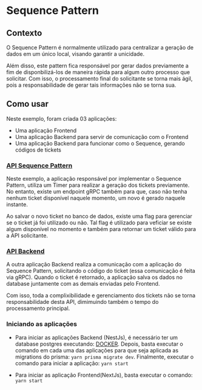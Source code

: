 # Sequence Pattern
## Contexto
<p>
  O Sequence Pattern é normalmente utilizado para centralizar a geração de dados em um único local, visando garantir a unicidade.
</p>
<p>
   Além disso, este pattern fica responsável por gerar dados previamente a fim de disponbilizá-los de maneira rápida para algum outro processo que solicitar. Com isso, o processamento final do solicitante se torna mais ágil, pois a responsabilidade de gerar tais informações não se torna sua.
</p>

## Como usar

<p>
  Neste exemplo, foram criada 03 aplicações:
  <ul>
    <li>Uma aplicação Frontend</li>
    <li>Uma aplicação Backend para servir de comunicação com o Frontend</li>
    <li>Uma aplicação Backend para funcionar como o Sequence, gerando códigos de tickets</li>
  </ul>
</p>

### [API Sequence Pattern](https://github.com/martineli17/patterns-sequence/tree/master/sequence_pattern)
<p>
  Neste exemplo, a aplicação responsável por implementar o Sequence Pattern, utiliza um Timer para realizar a geração dos tickets previamente. No entanto, existe um endpoint gRPC também para que, caso não tenha nenhum ticket disponível naquele momento, um novo é gerado naquele instante.
</p>
<p>
  Ao salvar o novo ticket no banco de dados, existe uma flag para gerenciar se o ticket já foi utilizado ou não. Tal flag é utilizado para veficiar se existe algum disponível no momento e também para retornar um ticket válido para a API solicitante.
</p>

### [API Backend](https://github.com/martineli17/patterns-sequence/tree/master/api)
<p>
  A outra aplicação Backend realiza a comunicação com a aplicação do Sequence Pattern, solicitando o código do ticket (essa comunicação é feita via gRPC). Quando o ticket é retornado, a aplicação salva os dados no database juntamente com as demais enviadas pelo Frontend.
</p>
<p>
  Com isso, toda a complixibilidade e gerenciamento dos tickets não se torna responsabilidade desta API, dimimuindo também o tempo do processamento principal.
</p>  

### Iniciando as aplicações
- Para iniciar as aplicações Backend (NestJs), é necessário ter um database postgres executando: [DOCKER](https://hub.docker.com/_/postgres).
Depois, basta executar o comando em cada uma das aplicações para que seja aplicada as migrations do prisma: `yarn prisma migrate dev`.
Finalmente, executar o comando para iniciar a aplicação: `yarn start`

- Para iniciar as aplicação Frontend(NextJs), basta executar o comando: `yarn start`
